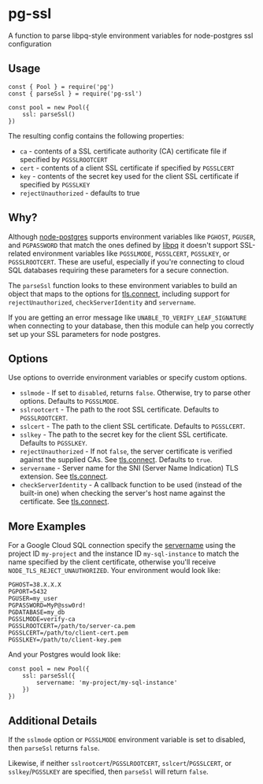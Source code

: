 pg-ssl
======

A function to parse libpq-style environment variables for node-postgres ssl configuration

## Usage

```
const { Pool } = require('pg')
const { parseSsl } = require('pg-ssl')

const pool = new Pool({
    ssl: parseSsl()
})
```

The resulting config contains the following properties:

- `ca` - contents of a SSL certificate authority (CA) certificate file if specified by `PGSSLROOTCERT`
- `cert` - contents of a client SSL certificate if specified by `PGSSLCERT`
- `key` - contents of the secret key used for the client SSL certificate if specified by `PGSSLKEY`
- `rejectUnauthorized` - defaults to true

## Why?

Although [node-postgres](https://github.com/brianc/node-postgres) supports environment variables like `PGHOST`, `PGUSER`, and `PGPASSWORD` that match the ones defined by [libpq](https://www.postgresql.org/docs/11/libpq-envars.html) it doesn't support SSL-related environment variables like `PGSSLMODE`, `PGSSLCERT`, `PGSSLKEY`, or `PGSSLROOTCERT`. These are useful, especially if you're connecting to cloud SQL databases requiring these parameters for a secure connection.

The `parseSsl` function looks to these environment variables to build an object that maps to the options for [tls.connect](https://nodejs.org/api/tls.html#tls_tls_connect_options_callback), including support for `rejectUnauthorized`, `checkServerIdentity` and `servername`.

If you are getting an error message like `UNABLE_TO_VERIFY_LEAF_SIGNATURE` when connecting to your database, then this module can help you correctly set up your SSL parameters for node postgres.

## Options

Use options to override environment variables or specify custom options.

- `sslmode` - If set to `disabled`, returns `false`. Otherwise, try to parse other options. Defaults to `PGSSLMODE`.
- `sslrootcert` - The path to the root SSL certificate. Defaults to `PGSSLROOTCERT`.
- `sslcert` - The path to the client SSL certificate. Defaults to `PGSSLCERT`.
- `sslkey` - The path to the secret key for the client SSL certificate. Defaults to `PGSSLKEY`.
- `rejectUnauthorized` - If not `false`, the server certificate is verified against the supplied CAs. See [tls.connect](https://nodejs.org/api/tls.html#tls_tls_connect_options_callback). Defaults to `true`.
- `servername` - Server name for the SNI (Server Name Indication) TLS extension. See [tls.connect](https://nodejs.org/api/tls.html#tls_tls_connect_options_callback).
- `checkServerIdentity` - A callback function to be used (instead of the built-in one) when checking the server's host name against the certificate. See [tls.connect](https://nodejs.org/api/tls.html#tls_tls_connect_options_callback).

## More Examples

For a Google Cloud SQL connection specify the [servername](https://nodejs.org/api/tls.html#tls_tls_connect_options_callback) using the project ID `my-project` and the instance ID `my-sql-instance` to match the name specified by the client certificate, otherwise you'll receive `NODE_TLS_REJECT_UNAUTHORIZED`. Your environment would look like:

```
PGHOST=38.X.X.X
PGPORT=5432
PGUSER=my_user
PGPASSWORD=MyP@ssw0rd!
PGDATABASE=my_db
PGSSLMODE=verify-ca
PGSSLROOTCERT=/path/to/server-ca.pem
PGSSLCERT=/path/to/client-cert.pem
PGSSLKEY=/path/to/client-key.pem
```

And your Postgres would look like:

```
const pool = new Pool({
    ssl: parseSsl({
        servername: 'my-project/my-sql-instance'
    })
})
```

## Additional Details

If the `sslmode` option or `PGSSLMODE` environment variable is set to disabled, then `parseSsl` returns `false`.

Likewise, if neither `sslrootcert`/`PGSSLROOTCERT`, `sslcert`/`PGSSLCERT`, or `sslkey`/`PGSSLKEY` are specified, then `parseSsl` will return `false`.
